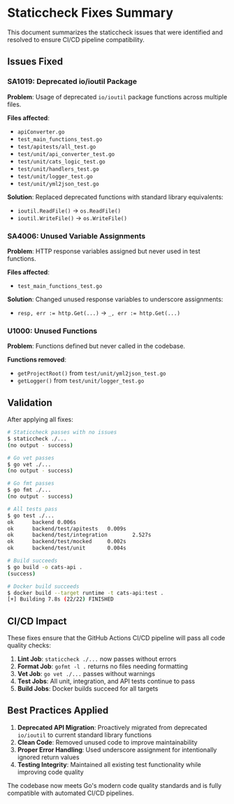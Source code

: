 # Staticcheck Fixes Summary

This document summarizes the staticcheck issues that were identified and resolved to ensure CI/CD pipeline compatibility.

## Issues Fixed

### SA1019: Deprecated io/ioutil Package
**Problem**: Usage of deprecated `io/ioutil` package functions across multiple files.

**Files affected**:
- `apiConverter.go`
- `test_main_functions_test.go` 
- `test/apitests/all_test.go`
- `test/unit/api_converter_test.go`
- `test/unit/cats_logic_test.go`
- `test/unit/handlers_test.go`
- `test/unit/logger_test.go`
- `test/unit/yml2json_test.go`

**Solution**: Replaced deprecated functions with standard library equivalents:
- `ioutil.ReadFile()` → `os.ReadFile()`
- `ioutil.WriteFile()` → `os.WriteFile()`

### SA4006: Unused Variable Assignments
**Problem**: HTTP response variables assigned but never used in test functions.

**Files affected**:
- `test_main_functions_test.go`

**Solution**: Changed unused response variables to underscore assignments:
- `resp, err := http.Get(...)` → `_, err := http.Get(...)`

### U1000: Unused Functions
**Problem**: Functions defined but never called in the codebase.

**Functions removed**:
- `getProjectRoot()` from `test/unit/yml2json_test.go`
- `getLogger()` from `test/unit/logger_test.go`

## Validation

After applying all fixes:

```bash
# Staticcheck passes with no issues
$ staticcheck ./...
(no output - success)

# Go vet passes
$ go vet ./...
(no output - success)

# Go fmt passes
$ go fmt ./...
(no output - success)  

# All tests pass
$ go test ./...
ok      backend 0.006s
ok      backend/test/apitests   0.009s
ok      backend/test/integration        2.527s
ok      backend/test/mocked     0.002s
ok      backend/test/unit       0.004s

# Build succeeds
$ go build -o cats-api .
(success)

# Docker build succeeds
$ docker build --target runtime -t cats-api:test .
[+] Building 7.8s (22/22) FINISHED
```

## CI/CD Impact

These fixes ensure that the GitHub Actions CI/CD pipeline will pass all code quality checks:

1. **Lint Job**: `staticcheck ./...` now passes without errors
2. **Format Job**: `gofmt -l .` returns no files needing formatting
3. **Vet Job**: `go vet ./...` passes without warnings
4. **Test Jobs**: All unit, integration, and API tests continue to pass
5. **Build Jobs**: Docker builds succeed for all targets

## Best Practices Applied

1. **Deprecated API Migration**: Proactively migrated from deprecated `io/ioutil` to current standard library functions
2. **Clean Code**: Removed unused code to improve maintainability
3. **Proper Error Handling**: Used underscore assignment for intentionally ignored return values
4. **Testing Integrity**: Maintained all existing test functionality while improving code quality

The codebase now meets Go's modern code quality standards and is fully compatible with automated CI/CD pipelines.
